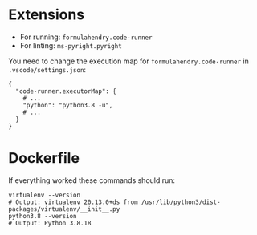 # Extensions

- For running: `formulahendry.code-runner`
- For linting: `ms-pyright.pyright`

You need to change the execution map for `formulahendry.code-runner` in `.vscode/settings.json`:

```jsonc
{
  "code-runner.executorMap": {
    # ...
    "python": "python3.8 -u",
    # ...
  }
}
```

# Dockerfile

If everything worked these commands should run:

```shell
virtualenv --version
# Output: virtualenv 20.13.0+ds from /usr/lib/python3/dist-packages/virtualenv/__init__.py
python3.8 --version
# Output: Python 3.8.18
```

